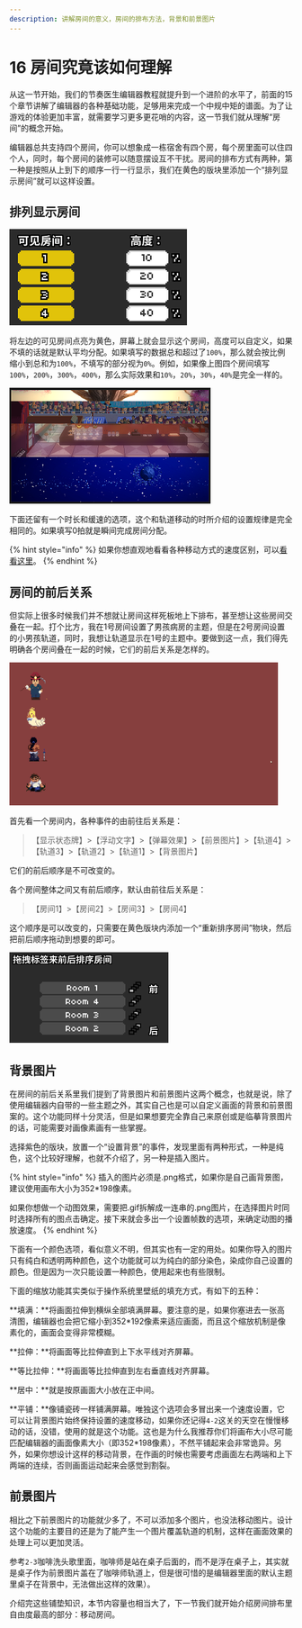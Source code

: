 ```yaml
---
description: 讲解房间的意义，房间的排布方法，背景和前景图片
---
```


# 16 房间究竟该如何理解

从这一节开始，我们的节奏医生编辑器教程就提升到一个进阶的水平了，前面的15个章节讲解了编辑器的各种基础功能，足够用来完成一个中规中矩的谱面。为了让游戏的体验更加丰富，就需要学习更多更花哨的内容，这一节我们就从理解“房间”的概念开始。

编辑器总共支持四个房间，你可以想象成一栋宿舍有四个房，每个房里面可以住四个人，同时，每个房间的装修可以随意摆设互不干扰。房间的排布方式有两种，第一种是按照从上到下的顺序一行一行显示，我们在黄色的版块里添加一个“排列显示房间”就可以这样设置。

## **排列显示房间**

![](.gitbook/assets/16-1.png)

将左边的可见房间点亮为黄色，屏幕上就会显示这个房间，高度可以自定义，如果不填的话就是默认平均分配。如果填写的数据总和超过了`100%`，那么就会按比例缩小到总和为`100%`，不填写的部分视为`0%`。例如，如果像上图四个房间填写`100%`，`200%`，`300%`，`400%`，那么实际效果和`10%`，`20%`，`30%`，`40%`是完全一样的。

![](.gitbook/assets/16-2.png)

下面还留有一个时长和缓速的选项，这个和轨道移动的时所介绍的设置规律是完全相同的。如果填写0拍就是瞬间完成房间分配。

{% hint style="info" %}
如果你想直观地看看各种移动方式的速度区别，可以[看看这里](https://easings.net)。
{% endhint %}

## **房间的前后关系**

但实际上很多时候我们并不想就让房间这样死板地上下排布，甚至想让这些房间交叠在一起。打个比方，我在1号房间设置了男孩病房的主题，但是在2号房间设置的小男孩轨道，同时，我想让轨道显示在1号的主题中。要做到这一点，我们得先明确各个房间叠在一起的时候，它们的前后关系是怎样的。

![](.gitbook/assets/16-4.gif)

首先看一个房间内，各种事件的由前往后关系是：

> 【显示状态牌】&gt;【浮动文字】&gt;【弹幕效果】&gt;【前景图片】&gt;【轨道4】&gt;【轨道3】&gt;【轨道2】&gt;【轨道1】&gt;【背景图片】

它们的前后顺序是不可改变的。

各个房间整体之间又有前后顺序，默认由前往后关系是：

> 【房间1】&gt;【房间2】&gt;【房间3】&gt;【房间4】

这个顺序是可以改变的，只需要在黄色版块内添加一个“重新排序房间”物块，然后把前后顺序拖动到想要的即可。

![](.gitbook/assets/16-3.png)

## 背景图片

在房间的前后关系里我们提到了背景图片和前景图片这两个概念，也就是说，除了使用编辑器内自带的一些主题之外，其实自己也是可以自定义画面的背景和前景图案的。这个功能同样十分灵活，但是如果想要完全靠自己来原创或是临摹背景图片的话，可能需要对画像素画有一些掌握。

选择紫色的版块，放置一个“设置背景”的事件，发现里面有两种形式，一种是纯色，这个比较好理解，也就不介绍了，另一种是插入图片。

{% hint style="info" %}
插入的图片必须是.png格式，如果你是自己画背景图，建议使用画布大小为352\*198像素。

如果你想做一个动图效果，需要把.gif拆解成一连串的.png图片，在选择图片时同时选择所有的图点击确定。接下来就会多出一个设置帧数的选项，来确定动图的播放速度。
{% endhint %}

下面有一个颜色选项，看似意义不明，但其实也有一定的用处。如果你导入的图片只有纯白和透明两种颜色，这个功能就可以为纯白的部分染色，染成你自己设置的颜色。但是因为一次只能设置一种颜色，使用起来也有些限制。

下面的缩放功能其实类似于操作系统里壁纸的填充方式，有如下的五种：

**填满：**将画面拉伸到横纵全部填满屏幕。要注意的是，如果你塞进去一张高清图，编辑器也会把它缩小到352\*192像素来适应画面，而且这个缩放机制是像素化的，画面会变得非常模糊。

**拉伸：**将画面等比拉伸直到上下水平线对齐屏幕。

**等比拉伸：**将画面等比拉伸直到左右垂直线对齐屏幕。

**居中：**就是按原画面大小放在正中间。

**平铺：**像铺瓷砖一样铺满屏幕。唯独这个选项会多冒出来一个速度设置，它可以让背景图片始终保持设置的速度移动，如果你还记得`4-2`这关的天空在慢慢移动的话，没错，使用的就是这个功能。这也是为什么我推荐你们将画布大小尽可能匹配编辑器的画面像素大小（即352\*198像素），不然平铺起来会非常诡异。另外，如果你想设计这样的移动背景，在作画的时候也需要考虑画面左右两端和上下两端的连续，否则画面运动起来会感觉到割裂。

## 前景图片

相比之下前景图片的功能就少多了，不可以添加多个图片，也没法移动图片。设计这个功能的主要目的还是为了能产生一个图片覆盖轨道的机制，这样在画面效果的处理上可以更加灵活。

参考`2-3`咖啡洗头歌里面，咖啡师是站在桌子后面的，而不是浮在桌子上，其实就是桌子作为前景图片盖在了咖啡师轨道上，但是很可惜的是编辑器里面的默认主题里桌子在背景中，无法做出这样的效果）。

介绍完这些铺垫知识，本节内容量也相当大了，下一节我们就开始介绍房间排布里自由度最高的部分：移动房间。


